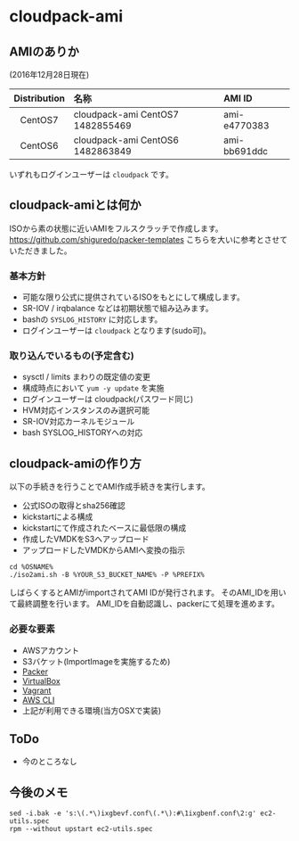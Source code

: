 # cloudpack-ami
## AMIのありか

(2016年12月28日現在)

| Distribution | 名称 | AMI ID |
|:---:|:---|:---|
| CentOS7 | cloudpack-ami CentOS7 1482855469 | ami-e4770383 |
| CentOS6 | cloudpack-ami CentOS6 1482863849 | ami-bb691ddc |

いずれもログインユーザーは `cloudpack` です。

## cloudpack-amiとは何か

ISOから素の状態に近いAMIをフルスクラッチで作成します。
https://github.com/shiguredo/packer-templates こちらを大いに参考とさせていただきました。

### 基本方針

- 可能な限り公式に提供されているISOをもとにして構成します。
- SR-IOV / irqbalance などは初期状態で組み込みます。
- bashの `SYSLOG_HISTORY` に対応します。
- ログインユーザーは `cloudpack` となります(sudo可)。

### 取り込んでいるもの(予定含む)

- sysctl / limits まわりの既定値の変更
- 構成時点において `yum -y update` を実施
- ログインユーザーは cloudpack(パスワード同じ)
- HVM対応インスタンスのみ選択可能
- SR-IOV対応カーネルモジュール
- bash SYSLOG_HISTORYへの対応

## cloudpack-amiの作り方

以下の手続きを行うことでAMI作成手続きを実行します。
- 公式ISOの取得とsha256確認
- kickstartによる構成
- kickstartにて作成されたベースに最低限の構成
- 作成したVMDKをS3へアップロード
- アップロードしたVMDKからAMIへ変換の指示

```
cd %OSNAME%
./iso2ami.sh -B %YOUR_S3_BUCKET_NAME% -P %PREFIX%
```

しばらくするとAMIがimportされてAMI IDが発行されます。
そのAMI_IDを用いて最終調整を行います。
AMI_IDを自動認識し、packerにて処理を進めます。

### 必要な要素

- AWSアカウント
- S3バケット(ImportImageを実施するため)
- [Packer](https://www.packer.io)
- [VirtualBox](https://www.virtualbox.org)
- [Vagrant](https://www.vagrantup.com)
- [AWS CLI](https://github.com/aws/aws-cli)
- 上記が利用できる環境(当方OSXで実装)


## ToDo

- 今のところなし

## 今後のメモ

```
sed -i.bak -e 's:\(.*\)ixgbevf.conf\(.*\):#\1ixgbenf.conf\2:g' ec2-utils.spec
rpm --without upstart ec2-utils.spec
```
